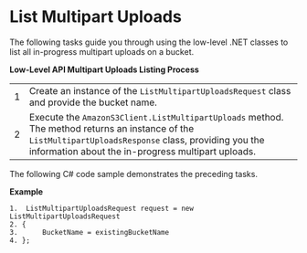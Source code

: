 # List Multipart Uploads<a name="LLlistMPuploadsDotNet"></a>

The following tasks guide you through using the low\-level \.NET classes to list all in\-progress multipart uploads on a bucket\.


**Low\-Level API Multipart Uploads Listing Process**  

|  |  | 
| --- |--- |
| 1 | Create an instance of the `ListMultipartUploadsRequest` class and provide the bucket name\. | 
| 2 | Execute the `AmazonS3Client.ListMultipartUploads` method\. The method returns an instance of the `ListMultipartUploadsResponse` class, providing you the information about the in\-progress multipart uploads\. | 

The following C\# code sample demonstrates the preceding tasks\.

**Example**  

```
1.  ListMultipartUploadsRequest request = new ListMultipartUploadsRequest
2. {
3.      BucketName = existingBucketName
4. };
```